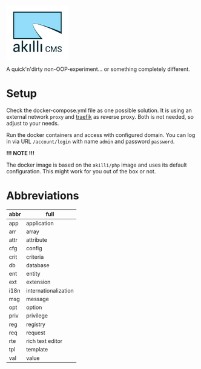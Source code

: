![akıllı CMS](https://raw.githubusercontent.com/akilli/cms/master/gui/logo.jpg)

A quick'n'dirty non-OOP-experiment... or something completely different.

# Setup

Check the docker-compose.yml file as one possible solution. It is using an external network `proxy` and [traefik](https://traefik.io/) as reverse proxy. Both is not needed, so adjust to your needs.

Run the docker containers and access with configured domain. You can log in via URL `/account/login` with name `admin` and password `password`. 

**!!! NOTE !!!**

The docker image is based on the `akilli/php` image and uses its default configuration. This might work for you out of the box or not.

# Abbreviations

abbr | full
---- | -------
app  | application
arr  | array
attr | attribute
cfg  | config
crit | criteria
db   | database
ent  | entity
ext  | extension
i18n | internationalization
msg  | message
opt  | option
priv | privilege
reg  | registry
req  | request
rte  | rich text editor
tpl  | template
val  | value
